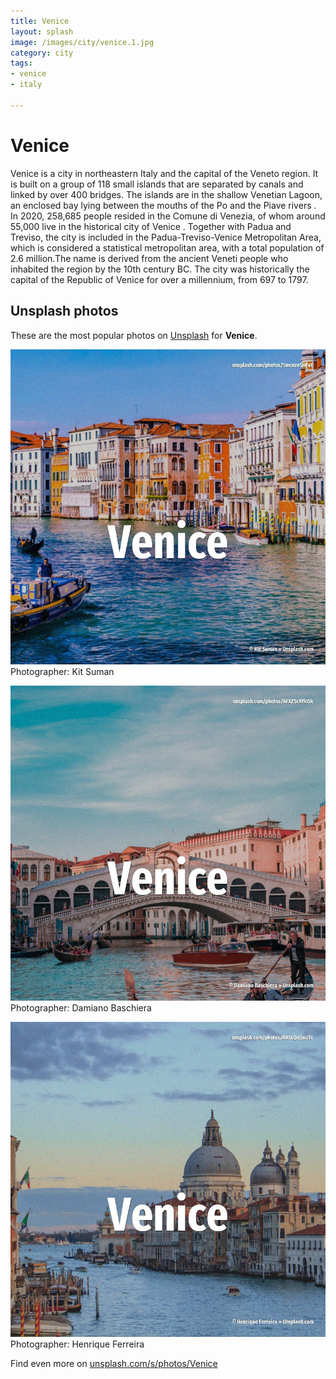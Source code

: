 ```yaml
---
title: Venice
layout: splash
image: /images/city/venice.1.jpg
category: city
tags:
- venice
- italy

---
```

# Venice

Venice  is a city in northeastern Italy and the capital of the Veneto region.
It is built on a group of 118 small islands that are separated by canals and linked by over 400 
bridges.
The islands are in the shallow Venetian Lagoon, an enclosed bay lying between the mouths of the Po 
and the Piave rivers .
In 2020, 258,685 people resided in the Comune di Venezia, of whom around 55,000 live in the 
historical city of Venice .
Together with Padua and Treviso, the city is included in the Padua-Treviso-Venice Metropolitan 
Area, which is considered a statistical metropolitan area, with a total population of 2.6 
million.The name is derived from the ancient Veneti people who inhabited the region by the 10th 
century BC.
The city was historically the capital of the Republic of Venice for over a millennium, from 697 to 
1797.

 
## Unsplash photos
These are the most popular photos on [Unsplash](https://unsplash.com) for **Venice**.
 
![Venice](/images/city/venice.1.jpg)
Photographer:  Kit Suman
 
![Venice](/images/city/venice.2.jpg)
Photographer:  Damiano Baschiera
 
![Venice](/images/city/venice.3.jpg)
Photographer:  Henrique Ferreira
 
Find even more on [unsplash.com/s/photos/Venice](https://unsplash.com/s/photos/Venice)
 
